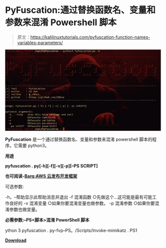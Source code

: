 # PyFuscation:通过替换函数名、变量和参数来混淆 Powershell 脚本

> 原文：<https://kalilinuxtutorials.com/pyfuscation-function-names-variables-parameters/>

[![PyFuscation : Obfuscate Powershell Scripts By Replacing Function Names, Variables & Parameters](img//170669fefa8ccc8a1bd9952745b98c1f.png "PyFuscation : Obfuscate Powershell Scripts By Replacing Function Names, Variables & Parameters")](https://1.bp.blogspot.com/-8YJzRJzLyBo/XXTHDtNl4RI/AAAAAAAACZI/7IlXdM1lX5cqPjZELjVM-EKBJww_D428ACLcBGAs/s1600/PyFuscation%2B%25281%2529.png)

**PyFuscation** 是一个通过替换函数名、变量和参数来混淆 powershell 脚本的程序。它需要 python3。

**用途**

**pyfuscation . py[-h][-f][-v][-p][–PS SCRIPT]**

**也可阅读-[Barq:AWS 云发布开发框架](https://kalilinuxtutorials.com/barq-aws-cloud-exploitation-framework/)**

可选参数:

-h，–帮助显示此帮助消息并退出
-f 混淆函数
○先做这个…这可能是最有可能工作良好的
-v 混淆变量
○如果你要混淆变量也做参数。
-p 混淆参数
○如果你要混淆参数也做变量。

**必需参数:–PS<脚本>混淆 PowerShell 脚本**

ython 3 pyfuscation . py-fvp–PS。/Scripts/Invoke-mimikatz . PS1

[**Download**](https://github.com/CBHue/PyFuscation)